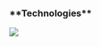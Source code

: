 <h3>**Technologies**</h3>
<a href="https://https://html.com/" title="HTML"><img src="/dzenanmecinovic/raw/main/html.webp" /></a>
